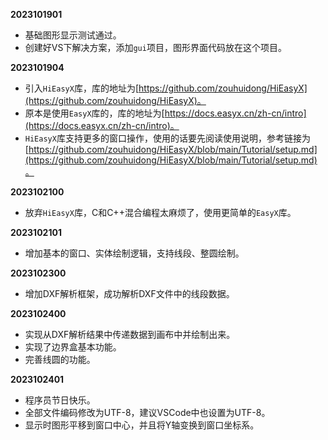 **2023101901**
- 基础图形显示测试通过。
- 创建好VS下解决方案，添加`gui`项目，图形界面代码放在这个项目。

**2023101904**
- 引入`HiEasyX`库，库的地址为[https://github.com/zouhuidong/HiEasyX](https://github.com/zouhuidong/HiEasyX)。
- 原本是使用`EasyX`库的，库的地址为[https://docs.easyx.cn/zh-cn/intro](https://docs.easyx.cn/zh-cn/intro)。
- `HiEasyX`库支持更多的窗口操作，使用的话要先阅读使用说明，参考链接为[https://github.com/zouhuidong/HiEasyX/blob/main/Tutorial/setup.md](https://github.com/zouhuidong/HiEasyX/blob/main/Tutorial/setup.md)。

**2023102100**
- 放弃`HiEasyX`库，C和C++混合编程太麻烦了，使用更简单的`EasyX`库。

**2023102101**
- 增加基本的窗口、实体绘制逻辑，支持线段、整圆绘制。

**2023102300**
- 增加DXF解析框架，成功解析DXF文件中的线段数据。

**2023102400**
- 实现从DXF解析结果中传递数据到画布中并绘制出来。
- 实现了边界盒基本功能。
- 完善线圆的功能。

**2023102401**
- 程序员节日快乐。
- 全部文件编码修改为UTF-8，建议VSCode中也设置为UTF-8。
- 显示时图形平移到窗口中心，并且将Y轴变换到窗口坐标系。